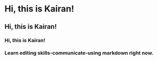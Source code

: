 # Hi, this is Kairan!
## Hi, this is Kairan!
### Hi, this is Kairan!




















### Learn editing skills-communicate-using markdown right now.
